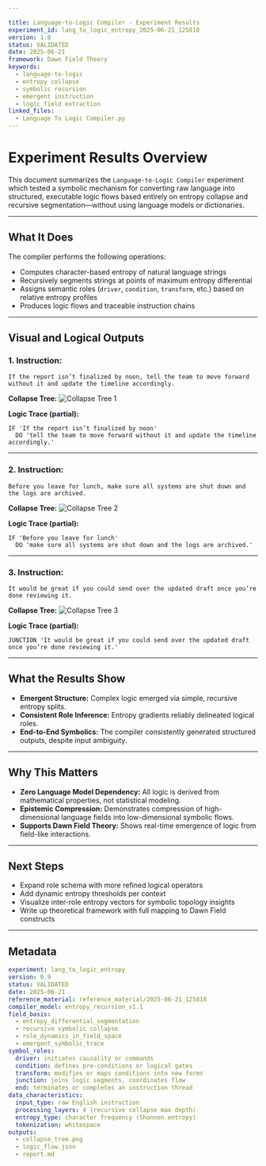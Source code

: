 ```yaml
---

title: Language-to-Logic Compiler - Experiment Results
experiment_id: lang_to_logic_entropy_2025-06-21_125818
version: 1.0
status: VALIDATED
date: 2025-06-21
framework: Dawn Field Theory
keywords:
  - language-to-logic
  - entropy collapse
  - symbolic recursion
  - emergent instruction
  - logic field extraction
linked_files:
  - Language To Logic Compiler.py
---
```


# Experiment Results Overview

This document summarizes the `Language-to-Logic Compiler` experiment which tested a symbolic mechanism for converting raw language into structured, executable logic flows based entirely on entropy collapse and recursive segmentation—without using language models or dictionaries.

---

## What It Does

The compiler performs the following operations:

* Computes character-based entropy of natural language strings
* Recursively segments strings at points of maximum entropy differential
* Assigns semantic roles (`driver`, `condition`, `transform`, etc.) based on relative entropy profiles
* Produces logic flows and traceable instruction chains

---

## Visual and Logical Outputs

### 1. **Instruction:**

`If the report isn’t finalized by noon, tell the team to move forward without it and update the timeline accordingly.`

**Collapse Tree:**
![Collapse Tree 1](reference_material/2025-06-21_125818/testid_1/collapse_tree.png)

**Logic Trace (partial):**

```text
IF 'If the report isn’t finalized by noon'
  DO 'tell the team to move forward without it and update the timeline accordingly.'
```

---

### 2. **Instruction:**

`Before you leave for lunch, make sure all systems are shut down and the logs are archived.`

**Collapse Tree:**
![Collapse Tree 2](reference_material/2025-06-21_125818/testid_2/collapse_tree.png)

**Logic Trace (partial):**

```text
IF 'Before you leave for lunch'
  DO 'make sure all systems are shut down and the logs are archived.'
```

---

### 3. **Instruction:**

`It would be great if you could send over the updated draft once you’re done reviewing it.`

**Collapse Tree:**
![Collapse Tree 3](reference_material/2025-06-21_125818/testid_3/collapse_tree.png)

**Logic Trace (partial):**

```text
JUNCTION 'It would be great if you could send over the updated draft once you’re done reviewing it.'
```

---

## What the Results Show

* **Emergent Structure:** Complex logic emerged via simple, recursive entropy splits.
* **Consistent Role Inference:** Entropy gradients reliably delineated logical roles.
* **End-to-End Symbolics:** The compiler consistently generated structured outputs, despite input ambiguity.

---

## Why This Matters

* **Zero Language Model Dependency:** All logic is derived from mathematical properties, not statistical modeling.
* **Epistemic Compression:** Demonstrates compression of high-dimensional language fields into low-dimensional symbolic flows.
* **Supports Dawn Field Theory:** Shows real-time emergence of logic from field-like interactions.

---

## Next Steps

* Expand role schema with more refined logical operators
* Add dynamic entropy thresholds per context
* Visualize inter-role entropy vectors for symbolic topology insights
* Write up theoretical framework with full mapping to Dawn Field constructs

---

## Metadata

```yaml
experiment: lang_to_logic_entropy
version: 0.9
status: VALIDATED
date: 2025-06-21
reference_material: reference_material/2025-06-21_125818
compiler_model: entropy_recursion_v1.1
field_basis:
  - entropy_differential_segmentation
  - recursive symbolic collapse
  - role_dynamics_in_field_space
  - emergent_symbolic_trace
symbol_roles:
  driver: initiates causality or commands
  condition: defines pre-conditions or logical gates
  transform: modifies or maps conditions into new forms
  junction: joins logic segments, coordinates flow
  end: terminates or completes an instruction thread
data_characteristics:
  input_type: raw English instruction
  processing_layers: 4 (recursive collapse max depth)
  entropy_type: character frequency (Shannon entropy)
  tokenization: whitespace
outputs:
  - collapse_tree.png
  - logic_flow.json
  - report.md
```
